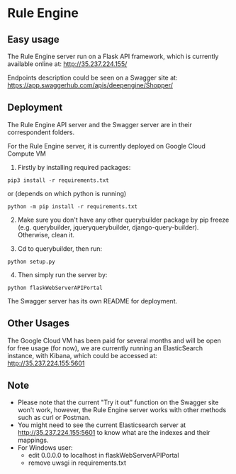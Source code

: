 # Rule Engine



## Easy usage
The Rule Engine server run on a Flask API framework, which is currently available online at: http://35.237.224.155/

Endpoints description could be seen on a Swagger site at: https://app.swaggerhub.com/apis/deepengine/Shopper/


## Deployment
The Rule Engine API server and the Swagger server are in their correspondent folders. 

For the Rule Engine server, it is currently deployed on Google Cloud Compute VM

1. Firstly by installing required packages:

```
pip3 install -r requirements.txt
```
or (depends on which python is running)
```
python -m pip install -r requirements.txt
```

2. Make sure you don't have any other querybuilder package by pip freeze (e.g. querybuilder, jqueryquerybuilder, django-query-builder). Otherwise, clean it.

3. Cd to querybuilder, then run:
```
python setup.py
```

4. Then simply run the server by:
```
python flaskWebServerAPIPortal
```

The Swagger server has its own README for deployment.


## Other Usages
The Google Cloud VM has been paid for several months and will be open for free usage (for now), we are currently running an ElasticSearch instance, with Kibana, which could be accessed at: http://35.237.224.155:5601

## Note
- Please note that the current "Try it out" function on the Swagger site won't work, however, the Rule Engine server works with other methods such as curl or Postman.
- You might need to see the current Elasticsearch server at http://35.237.224.155:5601 to know what are the indexes and their mappings.
- For Windows user:
  - edit 0.0.0.0 to localhost in flaskWebServerAPIPortal
  - remove uwsgi in requirements.txt





